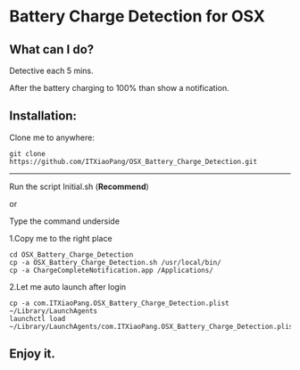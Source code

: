 # Battery Charge Detection for OSX



## What can I do?

Detective each 5 mins.

After the battery charging to 100% than show a notification.



## Installation:

Clone me to anywhere:

`git clone https://github.com/ITXiaoPang/OSX_Battery_Charge_Detection.git`

------



Run the script Initial.sh (**Recommend**)

or

Type the command underside



1.Copy me to the right place

``` shell
cd OSX_Battery_Charge_Detection
cp -a OSX_Battery_Charge_Detection.sh /usr/local/bin/
cp -a ChargeCompleteNotification.app /Applications/
```



2.Let me auto launch after login

``` shell
cp -a com.ITXiaoPang.OSX_Battery_Charge_Detection.plist ~/Library/LaunchAgents
launchctl load ~/Library/LaunchAgents/com.ITXiaoPang.OSX_Battery_Charge_Detection.plist
```



## Enjoy it.